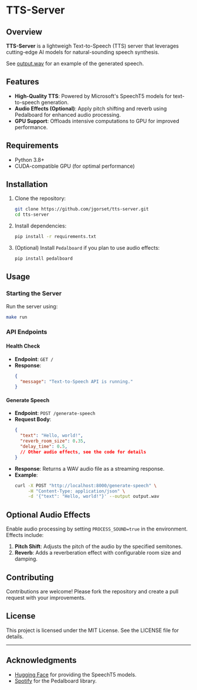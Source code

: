 # TTS-Server

## Overview

**TTS-Server** is a lightweigh Text-to-Speech (TTS) server that leverages cutting-edge AI models for natural-sounding speech synthesis.

See [output.wav](output.wav) for an example of the generated speech.

## Features

- **High-Quality TTS**: Powered by Microsoft's SpeechT5 models for text-to-speech generation.
- **Audio Effects (Optional)**: Apply pitch shifting and reverb using Pedalboard for enhanced audio processing.
- **GPU Support**: Offloads intensive computations to GPU for improved performance.

## Requirements

- Python 3.8+
- CUDA-compatible GPU (for optimal performance)

## Installation

1. Clone the repository:
   ```bash
   git clone https://github.com/jgorset/tts-server.git
   cd tts-server
   ```

2. Install dependencies:
   ```bash
   pip install -r requirements.txt
   ```

3. (Optional) Install `Pedalboard` if you plan to use audio effects:
   ```bash
   pip install pedalboard
   ```

## Usage

### Starting the Server

Run the server using:
```bash
make run
```

### API Endpoints

#### Health Check
- **Endpoint**: `GET /`
- **Response**:
  ```json
  {
    "message": "Text-to-Speech API is running."
  }
  ```

#### Generate Speech
- **Endpoint**: `POST /generate-speech`
- **Request Body**:
  ```json
  {
    "text": "Hello, world!",
    "reverb_room_size": 0.35,
    "delay_time": 0.5,
    // Other audio effects, see the code for details
  }
  ```
- **Response**: Returns a WAV audio file as a streaming response.
- **Example**:
  ```bash
  curl -X POST "http://localhost:8000/generate-speech" \
       -H "Content-Type: application/json" \
       -d '{"text": "Hello, world!"}' --output output.wav
  ```

## Optional Audio Effects

Enable audio processing by setting `PROCESS_SOUND=true` in the environment. Effects include:

1. **Pitch Shift**: Adjusts the pitch of the audio by the specified semitones.
2. **Reverb**: Adds a reverberation effect with configurable room size and damping.

## Contributing

Contributions are welcome! Please fork the repository and create a pull request with your improvements.

## License

This project is licensed under the MIT License. See the LICENSE file for details.

---

## Acknowledgments

- [Hugging Face](https://huggingface.co/) for providing the SpeechT5 models.
- [Spotify](https://github.com/spotify/pedalboard) for the Pedalboard library.

